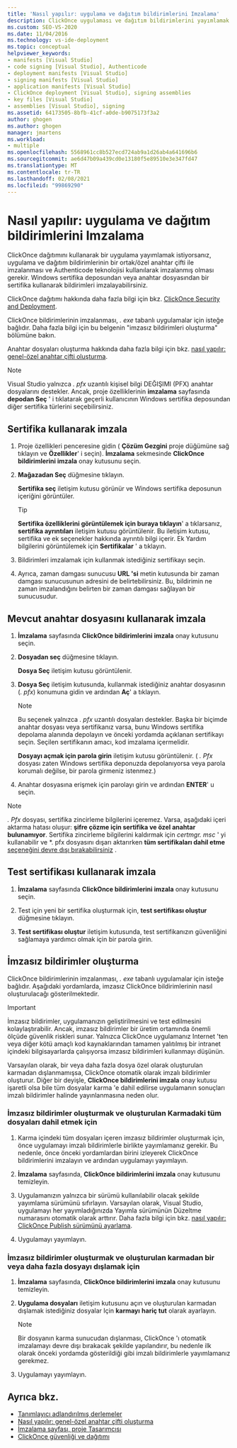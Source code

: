 ```yaml
---
title: 'Nasıl yapılır: uygulama ve dağıtım bildirimlerini Imzalama'
description: ClickOnce uygulaması ve dağıtım bildirimlerini yayımlamak için imzalama gereksinimleri hakkında bilgi edinin. İmzalama,. exe tabanlı uygulamalar için isteğe bağlıdır.
ms.custom: SEO-VS-2020
ms.date: 11/04/2016
ms.technology: vs-ide-deployment
ms.topic: conceptual
helpviewer_keywords:
- manifests [Visual Studio]
- code signing [Visual Studio], Authenticode
- deployment manifests [Visual Studio]
- signing manifests [Visual Studio]
- application manifests [Visual Studio]
- ClickOnce deployment [Visual Studio], signing assemblies
- key files [Visual Studio]
- assemblies [Visual Studio], signing
ms.assetid: 64173505-8bfb-41cf-a0de-b9075173f3a2
author: ghogen
ms.author: ghogen
manager: jmartens
ms.workload:
- multiple
ms.openlocfilehash: 5568961cc8b527ecd724ab9a1d26ab4a641696b6
ms.sourcegitcommit: ae6d47b09a439cd0e13180f5e89510e3e347fd47
ms.translationtype: MT
ms.contentlocale: tr-TR
ms.lasthandoff: 02/08/2021
ms.locfileid: "99869290"
---
```

# <a name="how-to-sign-application-and-deployment-manifests"></a>Nasıl yapılır: uygulama ve dağıtım bildirimlerini Imzalama

ClickOnce dağıtımını kullanarak bir uygulama yayımlamak istiyorsanız, uygulama ve dağıtım bildirimlerinin bir ortak/özel anahtar çifti ile imzalanması ve Authenticode teknolojisi kullanılarak imzalanmış olması gerekir. Windows sertifika deposundan veya anahtar dosyasından bir sertifika kullanarak bildirimleri imzalayabilirsiniz.

ClickOnce dağıtımı hakkında daha fazla bilgi için bkz. [ClickOnce Security and Deployment](../deployment/clickonce-security-and-deployment.md).

ClickOnce bildirimlerinin imzalanması, *. exe* tabanlı uygulamalar için isteğe bağlıdır. Daha fazla bilgi için bu belgenin "imzasız bildirimleri oluşturma" bölümüne bakın.

Anahtar dosyaları oluşturma hakkında daha fazla bilgi için bkz. [nasıl yapılır: genel-özel anahtar çifti oluşturma](/dotnet/framework/app-domains/how-to-create-a-public-private-key-pair).

> [!NOTE]
> Visual Studio yalnızca *. pfx* uzantılı kişisel bilgi DEĞIŞIMI (PFX) anahtar dosyalarını destekler. Ancak, proje özelliklerinin **imzalama** sayfasında **depodan Seç** ' i tıklatarak geçerli kullanıcının Windows sertifika deposundan diğer sertifika türlerini seçebilirsiniz.

## <a name="sign-using-a-certificate"></a>Sertifika kullanarak imzala

1. Proje özellikleri penceresine gidin ( **Çözüm Gezgini** proje düğümüne sağ tıklayın ve **Özellikler**' i seçin). **İmzalama** sekmesinde **ClickOnce bildirimlerini imzala** onay kutusunu seçin.

2. **Mağazadan Seç** düğmesine tıklayın.

     **Sertifika seç** iletişim kutusu görünür ve Windows sertifika deposunun içeriğini görüntüler.

    > [!TIP]
    > **Sertifika özelliklerini görüntülemek için buraya tıklayın**' a tıklarsanız, **sertifika ayrıntıları** iletişim kutusu görüntülenir. Bu iletişim kutusu, sertifika ve ek seçenekler hakkında ayrıntılı bilgi içerir. Ek Yardım bilgilerini görüntülemek için **Sertifikalar** ' a tıklayın.

3. Bildirimleri imzalamak için kullanmak istediğiniz sertifikayı seçin.

4. Ayrıca, zaman damgası sunucusu **URL 'si** metin kutusunda bir zaman damgası sunucusunun adresini de belirtebilirsiniz. Bu, bildirimin ne zaman imzalandığını belirten bir zaman damgası sağlayan bir sunucusudur.

## <a name="sign-using-an-existing-key-file"></a>Mevcut anahtar dosyasını kullanarak imzala

1. **İmzalama** sayfasında **ClickOnce bildirimlerini imzala** onay kutusunu seçin.

2. **Dosyadan seç** düğmesine tıklayın.

     **Dosya Seç** iletişim kutusu görüntülenir.

3. **Dosya Seç** iletişim kutusunda, kullanmak istediğiniz anahtar dosyasının (*. pfx*) konumuna gidin ve ardından **Aç**' a tıklayın.

    > [!NOTE]
    > Bu seçenek yalnızca *. pfx* uzantılı dosyaları destekler. Başka bir biçimde anahtar dosyası veya sertifikanız varsa, bunu Windows sertifika depolama alanında depolayın ve önceki yordamda açıklanan sertifikayı seçin. Seçilen sertifikanın amacı, kod imzalama içermelidir.

     **Dosyayı açmak için parola girin** iletişim kutusu görüntülenir. ( *. Pfx* dosyası zaten Windows sertifika deponuzda depolanıyorsa veya parola korumalı değilse, bir parola girmeniz istenmez.)

4. Anahtar dosyasına erişmek için parolayı girin ve ardından **ENTER**' u seçin.

> [!NOTE]
> *. Pfx* dosyası, sertifika zincirleme bilgilerini içeremez. Varsa, aşağıdaki içeri aktarma hatası oluşur: **şifre çözme için sertifika ve özel anahtar bulunamıyor**. Sertifika zincirleme bilgilerini kaldırmak için *certmgr. msc* ' yi kullanabilir ve *. pfx dosyasını dışarı aktarırken **tüm sertifikaları dahil etme** [seçeneğini devre dışı bırakabilirsiniz](/previous-versions/aa730868(v=vs.80)) .

## <a name="sign-using-a-test-certificate"></a>Test sertifikası kullanarak imzala

1. **İmzalama** sayfasında **ClickOnce bildirimlerini imzala** onay kutusunu seçin.

2. Test için yeni bir sertifika oluşturmak için, **test sertifikası oluştur** düğmesine tıklayın.

3. **Test sertifikası oluştur** iletişim kutusunda, test sertifikanızın güvenliğini sağlamaya yardımcı olmak için bir parola girin.

## <a name="generate-unsigned-manifests"></a>İmzasız bildirimler oluşturma

ClickOnce bildirimlerinin imzalanması, *. exe* tabanlı uygulamalar için isteğe bağlıdır. Aşağıdaki yordamlarda, imzasız ClickOnce bildirimlerinin nasıl oluşturulacağı gösterilmektedir.

> [!IMPORTANT]
> İmzasız bildirimler, uygulamanızın geliştirilmesini ve test edilmesini kolaylaştırabilir. Ancak, imzasız bildirimler bir üretim ortamında önemli ölçüde güvenlik riskleri sunar. Yalnızca ClickOnce uygulamanız Internet 'ten veya diğer kötü amaçlı kod kaynaklarından tamamen yalıtılmış bir intranet içindeki bilgisayarlarda çalışıyorsa imzasız bildirimleri kullanmayı düşünün.

Varsayılan olarak, bir veya daha fazla dosya özel olarak oluşturulan karmadan dışlanmamışsa, ClickOnce otomatik olarak imzalı bildirimler oluşturur. Diğer bir deyişle, **ClickOnce bildirimlerini imzala** onay kutusu işaretli olsa bile tüm dosyalar karma 'e dahil edilirse uygulamanın sonuçları imzalı bildirimler halinde yayınlanmasına neden olur.

### <a name="to-generate-unsigned-manifests-and-include-all-files-in-the-generated-hash"></a>İmzasız bildirimler oluşturmak ve oluşturulan Karmadaki tüm dosyaları dahil etmek için

1. Karma içindeki tüm dosyaları içeren imzasız bildirimler oluşturmak için, önce uygulamayı imzalı bildirimlerle birlikte yayımlamanız gerekir. Bu nedenle, önce önceki yordamlardan birini izleyerek ClickOnce bildirimlerini imzalayın ve ardından uygulamayı yayımlayın.

2. **İmzalama** sayfasında, **ClickOnce bildirimlerini imzala** onay kutusunu temizleyin.

3. Uygulamanızın yalnızca bir sürümü kullanılabilir olacak şekilde yayımlama sürümünü sıfırlayın. Varsayılan olarak, Visual Studio, uygulamayı her yayımladığınızda Yayımla sürümünün Düzeltme numarasını otomatik olarak arttırır. Daha fazla bilgi için bkz. [nasıl yapılır: ClickOnce Publish sürümünü ayarlama](../deployment/how-to-set-the-clickonce-publish-version.md).

4. Uygulamayı yayımlayın.

### <a name="to-generate-unsigned-manifests-and-exclude-one-or-more-files-from-the-generated-hash"></a>İmzasız bildirimler oluşturmak ve oluşturulan karmadan bir veya daha fazla dosyayı dışlamak için

1. **İmzalama** sayfasında, **ClickOnce bildirimlerini imzala** onay kutusunu temizleyin.

2. **Uygulama dosyaları** iletişim kutusunu açın ve oluşturulan karmadan dışlamak istediğiniz dosyalar Için **karmayı** **hariç tut** olarak ayarlayın.

    > [!NOTE]
    > Bir dosyanın karma sunucudan dışlanması, ClickOnce 'ı otomatik imzalamayı devre dışı bırakacak şekilde yapılandırır, bu nedenle ilk olarak önceki yordamda gösterildiği gibi imzalı bildirimlerle yayımlamanız gerekmez.

3. Uygulamayı yayımlayın.

## <a name="see-also"></a>Ayrıca bkz.

- [Tanımlayıcı adlandırılmış derlemeler](/dotnet/framework/app-domains/strong-named-assemblies)
- [Nasıl yapılır: genel-özel anahtar çifti oluşturma](/dotnet/framework/app-domains/how-to-create-a-public-private-key-pair)
- [İmzalama sayfası, proje Tasarımcısı](../ide/reference/signing-page-project-designer.md)
- [ClickOnce güvenliği ve dağıtımı](../deployment/clickonce-security-and-deployment.md)
